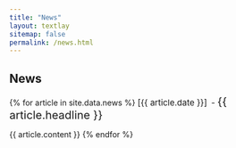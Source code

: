 ```yaml
---
title: "News"
layout: textlay
sitemap: false
permalink: /news.html
---
```


## News

<div class="jumbotron">
{% for article in site.data.news %}
<!-- <p style="font-size:15px; display:inline">[{{ article.date }}]&ensp;</p><p style="font-size:20px; display:inline">{{ article.headline }}</p> -->
<p style="font-size:15px; display:inline">[{{ article.date }}]&ensp;- </p><p style="font-size:20px; display:inline">{{ article.headline }}</p>
<!-- <h4>{{ article.date }} - {{ article.headline }}</h4> -->

{{ article.content }}
{% endfor %}
</div>
